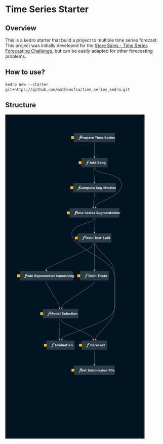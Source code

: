 # Time Series Starter

## Overview

This is a kedro starter that build a project to multiple time series forecast. This project was initially developed for the [Store Sales - Time Series Forecasting Challenge](https://www.kaggle.com/competitions/store-sales-time-series-forecasting), but can be easily adapted for other forecasting problems.

## How to use?
```
kedro new --starter git+https://github.com/matheusfsa/time_series_kedro.git
```

## Structure

![pipeline](images/kedro-pipeline.png)
